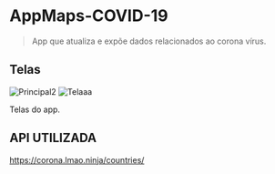 # AppMaps-COVID-19
> App que atualiza e expõe dados relacionados ao corona vírus.
## Telas
![Principal2](https://user-images.githubusercontent.com/59901791/77832392-74bc3f00-7114-11ea-8841-9cca118bf066.PNG) ![Telaaa](https://user-images.githubusercontent.com/59901791/77832599-0d06f380-7116-11ea-852f-cf355f0f30bc.PNG)




Telas do app.
 


## API UTILIZADA
https://corona.lmao.ninja/countries/
